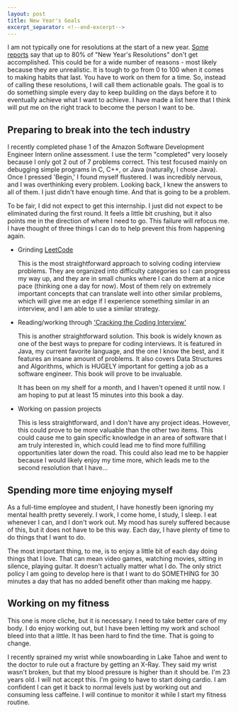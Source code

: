 ```yaml
---
layout: post
title: New Year's Goals
excerpt_separator: <!--end-excerpt-->
---
```

I am not typically one for resolutions at the start of a new year. [Some reports](https://www.forbes.com/sites/ashiraprossack1/2018/12/31/goals-not-resolutions/) say that up to 80% of "New Year's Resolutions" don't get accomplished. This could be for a wide number of reasons - most likely because they are unrealistic. It is tough to go from 0 to 100 when it comes to making habits that last. You have to work on them for a time. So, instead of calling these resolutions, I will call them actionable goals. The goal is to do something simple every day to keep building on the days before it to eventually achieve what I want to achieve. I have made a list here that I think will put me on the right track to become the person I want to be.

<!--end-excerpt-->

## Preparing to break into the tech industry

I recently completed phase 1 of the Amazon Software Development Engineer Intern online assessment. I use the term "completed" very loosely because I only got 2 out of 7 problems correct. This test focused mainly on debugging simple programs in C, C++, or Java (naturally, I chose Java). Once I pressed 'Begin,' I found myself flustered. I was incredibly nervous, and I was overthinking every problem. Looking back, I knew the answers to all of them. I just didn't have enough time. And that is going to be a problem.

To be fair, I did not expect to get this internship. I just did not expect to be eliminated during the first round. It feels a little bit crushing, but it also points me in the direction of where I need to go. This failure will refocus me. I have thought of three things I can do to help prevent this from happening again.

- Grinding [LeetCode](https://leetcode.com/)

  This is the most straightforward approach to solving coding interview problems. They are organized into difficulty categories so I can progress my way up, and they are in small chunks where I can do them at a nice pace (thinking one a day for now). Most of them rely on extremely important concepts that can translate well into other similar problems, which will give me an edge if I experience something similar in an interview, and I am able to use a similar strategy.

- Reading/working through ['Cracking the Coding Interview'](https://www.amazon.com/Cracking-Coding-Interview-Programming-Questions/dp/0984782850)

  This is another straightforward solution. This book is widely known as one of the best ways to prepare for coding interviews. It is featured in Java, my current favorite language, and the one I know the best, and it features an insane amount of problems. It also covers Data Structures and Algorithms, which is HUGELY important for getting a job as a software engineer. This book will prove to be invaluable.

  It has been on my shelf for a month, and I haven't opened it until now. I am hoping to put at least 15 minutes into this book a day.

- Working on passion projects

  This is less straightforward, and I don't have any project ideas. However, this could prove to be more valuable than the other two items. This could cause me to gain specific knowledge in an area of software that I am truly interested in, which could lead me to find more fulfilling opportunities later down the road. This could also lead me to be happier because I would likely enjoy my time more, which leads me to the second resolution that I have...

## Spending more time enjoying myself

As a full-time employee and student, I have honestly been ignoring my mental health pretty severely. I work, I come home, I study, I sleep. I eat whenever I can, and I don't work out. My mood has surely suffered because of this, but it does not have to be this way. Each day, I have plenty of time to do things that I want to do.

The most important thing, to me, is to enjoy a little bit of each day doing things that I love. That can mean video games, watching movies, sitting in silence, playing guitar. It doesn't actually matter what I do. The only strict policy I am going to develop here is that I want to do SOMETHING for 30 minutes a day that has no added benefit other than making me happy.

## Working on my fitness

This one is more cliche, but it is necessary. I need to take better care of my body. I do enjoy working out, but I have been letting my work and school bleed into that a little. It has been hard to find the time. That is going to change.

I recently sprained my wrist while snowboarding in Lake Tahoe and went to the doctor to rule out a fracture by getting an X-Ray. They said my wrist wasn't broken, but that my blood pressure is higher than it should be. I'm 23 years old. I will not accept this. I'm going to have to start doing cardio. I am confident I can get it back to normal levels just by working out and consuming less caffeine. I will continue to monitor it while I start my fitness routine.
